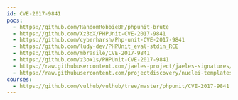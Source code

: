```yaml
---
id: CVE-2017-9841
pocs:
  - https://github.com/RandomRobbieBF/phpunit-brute
  - https://github.com/Xz3oX/PHPUnit-CVE-2017-9841
  - https://github.com/cyberharsh/Php-unit-CVE-2017-9841
  - https://github.com/ludy-dev/PHPUnit_eval-stdin_RCE
  - https://github.com/mbrasile/CVE-2017-9841
  - https://github.com/z3ox1s/PHPUnit-CVE-2017-9841
  - https://raw.githubusercontent.com/jaeles-project/jaeles-signatures/master/cves/phpunit-code-injection-cve-2017-9841.yaml
  - https://raw.githubusercontent.com/projectdiscovery/nuclei-templates/master/cves/CVE-2017-9841.yaml
courses:
  - https://github.com/vulhub/vulhub/tree/master/phpunit/CVE-2017-9841
---
```

